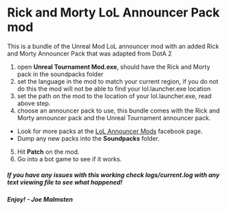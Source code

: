 # Rick and Morty LoL Announcer Pack mod
This is a bundle of the Unreal Mod LoL announcer mod with an added Rick and Morty Announcer Pack that was adapted from DotA 2

1. open __Unreal Tournament Mod.exe__, should have the Rick and Morty pack in the soundpacks folder
2. set the language in the mod to match your current region, if you do not do this the mod will not be able to find your lol.launcher.exe location
3. set the path on the mod to the location of your lol.launcher.exe, read above step.
4. choose an announcer pack to use, this bundle comes with the Rick and Morty announcer pack and the Unreal Tournament announcer pack.
  * Look for more packs at the [LoL Announcer Mods](https://www.facebook.com/AnnouncerMods) facebook page.
  * Dump any new packs into the __Soundpacks__ folder.
5. Hit __Patch__ on the mod.
6. Go into a bot game to see if it works.

##### If you have any issues with this working check __logs/current.log__ with any text viewing file to see what happened!


##### Enjoy! - Joe Malmsten

